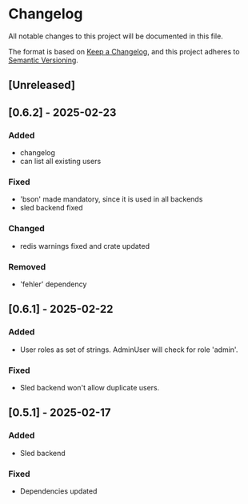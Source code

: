# Changelog

All notable changes to this project will be documented in this file.

The format is based on [Keep a Changelog](https://keepachangelog.com/en/1.1.0/),
and this project adheres to [Semantic Versioning](https://semver.org/spec/v2.0.0.html).

## [Unreleased]

## [0.6.2] - 2025-02-23

### Added

- changelog
- can list all existing users

### Fixed

- 'bson' made mandatory, since it is used in all backends
- sled backend fixed

### Changed

- redis warnings fixed and crate updated

### Removed

- 'fehler' dependency

## [0.6.1] - 2025-02-22

### Added

- User roles as set of strings. AdminUser will check for role 'admin'.

### Fixed

- Sled backend won't allow duplicate users.

## [0.5.1] - 2025-02-17

### Added

- Sled backend

### Fixed

- Dependencies updated


